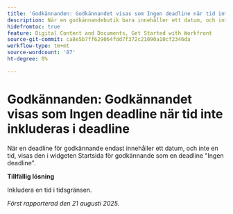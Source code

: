 ```yaml
---
title: 'Godkännanden: Godkännandet visas som Ingen deadline när tid inte inkluderas i deadline'
description: När en godkännandebutik bara innehåller ett datum, och inte en tid, visas den i widgeten Godkännandenas startsida som en deadline Ingen.
hidefromtoc: true
feature: Digital Content and Documents, Get Started with Workfront
source-git-commit: ca8e5b7ff629064fdd7f372c21090a10cf2346da
workflow-type: tm+mt
source-wordcount: '87'
ht-degree: 0%

---
```



# Godkännanden: Godkännandet visas som Ingen deadline när tid inte inkluderas i deadline

När en deadline för godkännande endast innehåller ett datum, och inte en tid, visas den i widgeten Startsida för godkännande som en deadline &quot;Ingen deadline&quot;.

**Tillfällig lösning**

Inkludera en tid i tidsgränsen.

_Först rapporterad den 21 augusti 2025._
